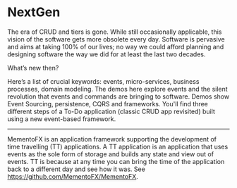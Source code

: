 # NextGen

The era of CRUD and tiers is gone. While still occasionally applicable, this vision of the software gets more obsolete every day. Software is pervasive and aims at taking 100% of our lives; no way we could afford planning and designing software the way we did for at least the last two decades. 

What’s new then?

Here’s a list of crucial keywords: events, micro-services, business processes, domain modeling. The demos here explore events and the silent revolution that events and commands are bringing to software. Demos show Event Sourcing, persistence, CQRS and frameworks. You'll find three different steps of a To-Do application (classic CRUD app revisited) built using a new event-based framework.

***

MementoFX is an application framework supporting the development of time travelling (TT) applications. A TT application is an application that uses events as the sole form of storage and builds any state and view out of events. TT is because at any time you can bring the time of the application back to a different day and see how it was. See https://github.com/MementoFX/MementoFX. 
